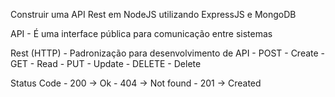 Construir uma API Rest em NodeJS utilizando ExpressJS e MongoDB

API 
	- É uma interface pública para comunicação entre sistemas

Rest (HTTP)
	- Padronização para desenvolvimento de API
	- POST - Create
	- GET - Read
	- PUT - Update
	- DELETE - Delete

Status Code
	- 200 -> Ok
	- 404 -> Not found
	- 201 -> Created